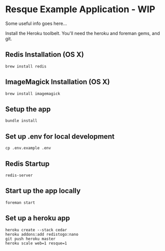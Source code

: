 Resque Example Application - WIP
========================================

Some useful info goes here...

Install the Heroku toolbelt.  You'll need the heroku and foreman gems, and git.

Redis Installation (OS X)
----------------------------------------
    brew install redis

ImageMagick Installation (OS X)
----------------------------------------
    brew install imagemagick

Setup the app
----------------------------------------
    bundle install

Set up .env for local development
----------------------------------------
    cp .env.example .env

Redis Startup
----------------------------------------
    redis-server

Start up the app locally
----------------------------------------
    foreman start

Set up a heroku app
----------------------------------------
    heroku create --stack cedar
    heroku addons:add redistogo:nano
    git push heroku master
    heroku scale web=1 resque=1
